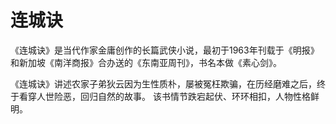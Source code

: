 # 连城诀
《连城诀》是当代作家金庸创作的长篇武侠小说，最初于1963年刊载于《明报》和新加坡《南洋商报》合办送的《东南亚周刊》，书名本做《素心剑》。

《连城诀》讲述农家子弟狄云因为生性质朴，屡被冤枉欺骗，在历经磨难之后，终于看穿人世险恶，回归自然的故事。 该书情节跌宕起伏、环环相扣，人物性格鲜明。